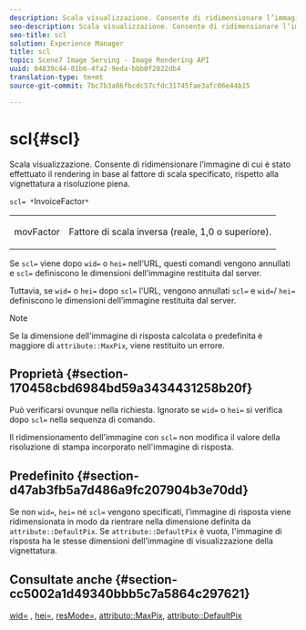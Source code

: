```yaml
---
description: Scala visualizzazione. Consente di ridimensionare l’immagine di cui è stato effettuato il rendering in base al fattore di scala specificato, rispetto alla vignettatura a risoluzione piena.
seo-description: Scala visualizzazione. Consente di ridimensionare l’immagine di cui è stato effettuato il rendering in base al fattore di scala specificato, rispetto alla vignettatura a risoluzione piena.
seo-title: scl
solution: Experience Manager
title: scl
topic: Scene7 Image Serving - Image Rendering API
uuid: 04839c44-01b6-4fa2-9eda-bbb0f2822db4
translation-type: tm+mt
source-git-commit: 7bc7b3a86fbcdc57cfdc31745fae3afc06e44b15

---
```



# scl{#scl}

Scala visualizzazione. Consente di ridimensionare l’immagine di cui è stato effettuato il rendering in base al fattore di scala specificato, rispetto alla vignettatura a risoluzione piena.

`scl= *`InvoiceFactor`*`

<table id="simpletable_EFE352FA8EF14197B6934783A2883451"> 
 <tr class="strow"> 
  <td class="stentry"> <p><span class="codeph"> <span class="varname"> movFactor</span></span> </p></td> 
  <td class="stentry"> <p>Fattore di scala inversa (reale, 1,0 o superiore). </p></td> 
 </tr> 
</table>

Se `scl=` viene dopo `wid=` o `hei=` nell’URL, questi comandi vengono annullati e `scl=` definiscono le dimensioni dell’immagine restituita dal server.

Tuttavia, se `wid=` o `hei=` dopo `scl=` l’URL, vengono annullati `scl=` e `wid=`/ `hei=` definiscono le dimensioni dell’immagine restituita dal server.

>[!NOTE]
>
>Se la dimensione dell&#39;immagine di risposta calcolata o predefinita è maggiore di `attribute::MaxPix`, viene restituito un errore.

## Proprietà {#section-170458cbd6984bd59a3434431258b20f}

Può verificarsi ovunque nella richiesta. Ignorato se `wid=` o `hei=` si verifica dopo `scl=` nella sequenza di comando.

Il ridimensionamento dell&#39;immagine con `scl=` non modifica il valore della risoluzione di stampa incorporato nell&#39;immagine di risposta.

## Predefinito {#section-d47ab3fb5a7d486a9fc207904b3e70dd}

Se non `wid=`, `hei=` né `scl=` vengono specificati, l&#39;immagine di risposta viene ridimensionata in modo da rientrare nella dimensione definita da `attribute::DefaultPix`. Se `attribute::DefaultPix` è vuota, l&#39;immagine di risposta ha le stesse dimensioni dell&#39;immagine di visualizzazione della vignettatura.

## Consultate anche {#section-cc5002a1d49340bbb5c7a5864c297621}

[wid=](../../../../../ir-api/http-protocol/image-rendering-api-ref/c-ir-http-protocol-ref/c-ir-http-protocol-command-reference/r-ir-wid.md#reference-b7e691b0624941168c94b2749ae233ec) , [hei=](../../../../../ir-api/http-protocol/image-rendering-api-ref/c-ir-http-protocol-ref/c-ir-http-protocol-command-reference/r-ir-hei.md#reference-1c08f60365a94417a39867c09cac5478), [resMode=](../../../../../ir-api/http-protocol/image-rendering-api-ref/c-ir-http-protocol-ref/c-ir-http-protocol-command-reference/r-ir-http-resmode.md#reference-851a5b636f8948cfb11456c9b7dab0d3), [attributo::MaxPix](../../../../../ir-api/material-cat/image-rendering-api-ref/c-ir-material-catalog/c-ir-attributes-reference/r-ir-maxpix.md#reference-569f186bbc2840a6bd3cffa8ff3e7657), [attributo::DefaultPix](../../../../../ir-api/material-cat/image-rendering-api-ref/c-ir-material-catalog/c-ir-attributes-reference/r-ir-defaultpix.md#reference-102c98f9b5d24d2aaaeb756653fb0e6f)
